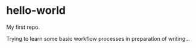 # hello-world
My first repo.

Trying to learn some basic workflow processes in preparation of writing...
